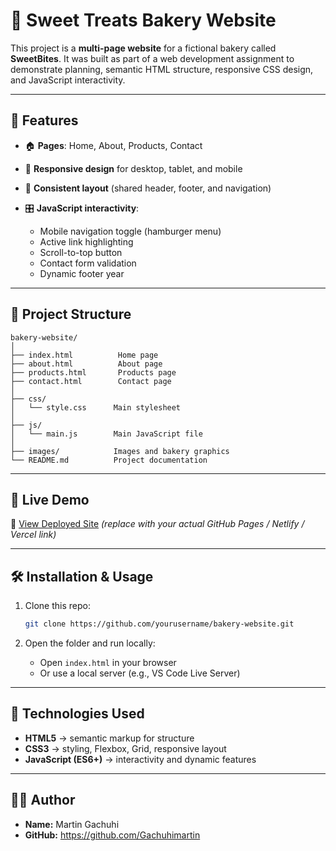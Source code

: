 # 🥐 Sweet Treats Bakery Website

This project is a **multi-page website** for a fictional bakery called **SweetBites**.
It was built as part of a web development assignment to demonstrate planning, semantic HTML structure, responsive CSS design, and JavaScript interactivity.

---

## 📌 Features

* 🏠 **Pages**: Home, About, Products, Contact
* 📱 **Responsive design** for desktop, tablet, and mobile
* 🎨 **Consistent layout** (shared header, footer, and navigation)
* 🎛️ **JavaScript interactivity**:

  * Mobile navigation toggle (hamburger menu)
  * Active link highlighting
  * Scroll-to-top button
  * Contact form validation
  * Dynamic footer year

---

## 📂 Project Structure

```
bakery-website/
│
├── index.html          Home page
├── about.html          About page
├── products.html       Products page
├── contact.html        Contact page
│
├── css/
│   └── style.css      Main stylesheet
│
├── js/
│   └── main.js        Main JavaScript file
│
├── images/            Images and bakery graphics
└── README.md          Project documentation
```

---

## 🚀 Live Demo

🔗 [View Deployed Site](https://yourusername.github.io/bakery-website)
*(replace with your actual GitHub Pages / Netlify / Vercel link)*

---

## 🛠️ Installation & Usage

1. Clone this repo:

   ```bash
   git clone https://github.com/yourusername/bakery-website.git
   ```
2. Open the folder and run locally:

   * Open `index.html` in your browser
   * Or use a local server (e.g., VS Code Live Server)

---


## 🧩 Technologies Used

* **HTML5** → semantic markup for structure
* **CSS3** → styling, Flexbox, Grid, responsive layout
* **JavaScript (ES6+)** → interactivity and dynamic features

---

## 👩‍🍳 Author

* **Name:** Martin Gachuhi
* **GitHub:** https://github.com/Gachuhimartin


